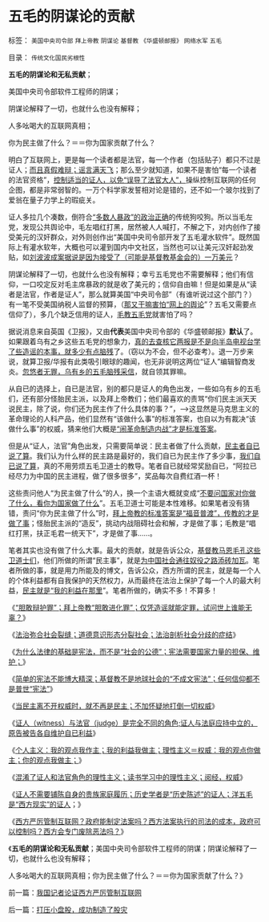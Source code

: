 # 五毛的阴谋论的贡献

标签： `美国中央司令部` `拜上帝教` `阴谋论` `基督教` `《华盛顿邮报》` `网络水军` `五毛` 

目录： `传统文化国民劣根性`

**五毛的阴谋论和无私贡献**；

美国中央司令部软件工程师的阴谋；

阴谋论解释了一切，也就什么也没有解释；

人多吆喝大的互联网真相；

你为民主做了什么？＝＝你为国家贡献了什么？

明白了互联网上，更是每一个读者都是法官，每一个作者（包括贴子）都只不过是证人；[而且真假难辩；谣言满天飞](../../../2011/1/24/什么是法治？中世纪道德法庭公信力何来？.md)；那么至少就知道，如果不是害怕“每一个读者的法官资格”，[控制适当的证人，以免“误导了法官大人”，](../../../2010/11/30/为什么处罚造谣将制造恐慌？.md)操纵控制互联网的任何企图，都是非常弱智的。一万个科学家发誓相对论是错的，还不如一个玻尔找到了爱翁在量子力学上的瑕疵关。

证人多拉几个凑数，倒符合[“多数人暴政”的政治正确](../../../2011/4/21/民主乍整才是好东西？.md)的传统狗咬狗。所以当毛左党，发现公共舆论中，毛左唱红打黑，居然被人人喊打，不解之下，对内创作了接受美元的汉奸群众，对外则创作出“美国中央司令部开发了五毛灌水软件”。既然国际上有灌水软年，大概也可以灌到国内中文社区，当然也可以让美元汉奸起劲发贴，如[刘波波成案据说是因为接受了（可能是基督教基金会的）一万美元](http://darthvad123.wordpress.com/2011/04/03/%E4%B8%BA%E4%BB%80%E4%B9%88%E4%B8%8D%E8%83%BD%E5%9B%A0%E8%A8%80%E8%8E%B7%E7%BD%AA%E7%9A%84%E7%BB%8F%E6%B5%8E%E5%AD%A6%E5%8E%9F%E5%9B%A0/)？

阴谋论解释了一切，也就什么也没有解释；幸亏五毛党也不需要解释；他们有信仰，一口咬定反对毛主席暴政的就是收了美元的；信仰自由嘛！但是如果是从“读者是法官，作者是证人”，那么就算美国“中央司令部”（有谁听说过这个部门？）有一笔不受美国纳税人监督的预算，（[那又干嘛害怕“网上的舆论](../../../2010/5/14/传染性精神病看“民主”确实会乱的.md)”？五毛又需要点信仰了），多几个缺乏信用的证人，[毛教五毛党](http://hi.baidu.com/darthchn/blog/item/0c1a63b59081627a8bd4b2bc.html)就害怕了吗？

据说消息来自英国《卫报》，又由**代表**美国中央司令部的《华盛顿邮报》**默认**了。如果跟着乌有之乡这些五毛党的想象力，[真的去查核它两报是不是向半岛电视台学了些造谣的本事，就多少有点脑残](../../../2010/1/6/读而不知书不如改读佛经.md)了。（窃以为不会，但不必查考）。退一万步来说，就算卫报/华报有此类吸引眼球的趣闻，也无非说明这两位“证人”编辑智商发炎。[忽悠者无罪，乌有乡的五毛脑残采信](http://hi.baidu.com/darthchn/blog/item/9a8cb1fb165e278159ee90bf.html)，就自领其罪嘛。

从自已的选择上，自已是法官，别的都只是证人的角色出发，一些如乌有乡的五毛们，还有部分怪胎民主派，以及拜上帝教们；他们最喜欢的责骂“你们民主派天天说民主，除了说，你们还为民主作了什么具体的事？”，——>这显然是马克思主义的革命理论的人科产品，他们显然有“该做什么事”的标准答案，也自以为有裁决“该做什么事”的权威，猜来他们大概是[“闹革命制造内战”才是标准答案](../../../2011/4/16/国民主权原理限制内战的干预原则.md)。

但是从“证人，法官”角色出发，只需要简单说：民主者做了什么贡献，[民主者自已说了算](../../../2011/2/1/传统知识分子没有勇气面对现实和逻辑的启蒙.md)。我们认为什么样的民主路是最好的，我们自已为民主作了多少事，[我们自已说了算](../../../2010/3/14/民主启蒙者不要把自已当成耶稣.md)，真的不用劳烦五毛卫道士的教导。笔者自已就经常奖励自已，“阿拉已经尽力为中国的民主进程，做了很多很多”，奖品每次自费红酒一杯！

这些责问他人“为民主做了什么”的人，换一个主语大概就变成“[不要问国家对你做了什么，看你为国家做了什么](../../../2009/7/28/不要问国家对你做了什么，要问你为国家做了什么.md)”。五毛卫道士可能是本性难移。如果笔者没有猜错，责问“你为民主做了什么”时，[拜上帝教的标准答案是“福音普渡”，传教的才是做了事](../../../2009/6/14/西教信仰人士不应以传教为目的参与中国政治生活.md)；怪胎民主派的“造反”，挑动内战阻碍社会和解，才是做了事；毛教是“唱红打黑，扶正毛君一统天下”，才是做了事……。

笔者其实也没有做了什么大事。最大的贡献，就是告诉公众，[基督教马恩毛孔这些卫道士们](../../../2010/3/2/“反科学反民主的敌人”可能只是普通“人”.md)，他们所做的所谓“民主事”，就是[为中国社会通往奴役之路添砖加瓦](http://darthvad.blog.sohu.com/157238808.html)。笔者所做的事，就是用力所能及的博文，告诉公众，西方所谓的民主，就是每一个人的个体利益都有自我保护的天然权力，从而最终在法治上保护了每一个人的最大利益，[民主就是“我的利益在那里](http://darthvad.blog.sohu.com/164018986.html)”。笔者所做的，确实不多！不算多！

《[“胆敢辩护罪”；拜上帝教“胆敢进化罪”；仅凭造谣就能定罪，试问世上谁能无辜？](../../../2011/4/23/谁能无辜“胆敢辩护罪”和“胆敢进化罪”.md)》

《[法治弥合社会裂缝；道德意识形态分裂社会；法治剖析社会分歧的症结](../../../2011/4/23/法治弥合社会；人治制造分裂.md)》

《[为什么法律的基础是宪法，而不是“社会的公德”；宪法需要国家力量的担保、维护；](../../../2011/4/24/法律的根本是宪法不是公德.md)》

《[简单的宪法不能博大精深；基督教不是地球社会的“不成文宪法”；任何信仰都不是普世“宪法”](../../../2011/4/24/宪法要简单易懂，不能博大精深.md)》

《[当民主离不开权威时，就不再是民主；不加怀疑地打倒一切权威](../../../2011/4/24/《通往奴役之路》之权威美国和美国的权威.md)》

《[证人（witness）与法官（judge）是完全不同的角色;证人与法庭应持中立的，原告被告各自维护自已利益](../../../2011/4/25/不真实的，不一定作假的；.md)》

《[个人主义：我的观点我作主；我的利益我做主；理性主义＝权威：我的观点你做主；你的观点我做主；](../../../2011/4/25/“我的观点我作主”和理性主义的权威.md)》

《[混淆了证人和法官角色的理性主义；读书学习中的理性主义；阅经，权威](../../../2011/4/25/混淆了证人和法官角色的理性主义.md)》

《[证人不需要铺陈自身的贵族家庭履历；历史学者是“历史陈述”的证人；洋五毛是“西方现实”的证人](../../../2011/4/27/理性主义者自爆隐私的权威性.md)；》

《[西方严厉管制互联网？政府能制定法案吗？西方法案执行的司法的成本，政府可以控制吗？西方会专门废除恶法吗？](../../../2011/4/27/我国记者论证西方严厉管制互联网.md)》

《**五毛的阴谋论和无私贡献**；美国中央司令部软件工程师的阴谋；阴谋论解释了一切，也就什么也没有解释；

人多吆喝大的互联网真相；你为民主做了什么？＝＝你为国家贡献了什么？》

前一篇：[我国记者论证西方严厉管制互联网](../../../2011/4/27/我国记者论证西方严厉管制互联网.md)

后一篇：[打压小盘股，成功制造了股灾](../../../2011/4/28/打压小盘股，成功制造了股灾.md)